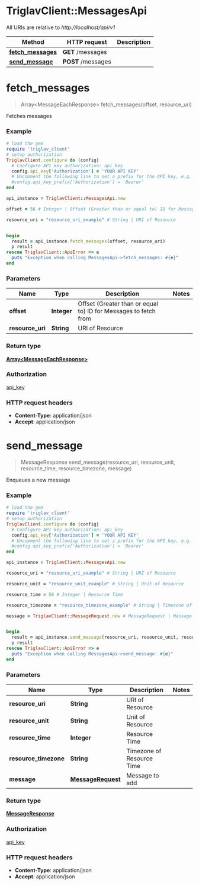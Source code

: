 # TriglavClient::MessagesApi

All URIs are relative to *http://localhost/api/v1*

Method | HTTP request | Description
------------- | ------------- | -------------
[**fetch_messages**](MessagesApi.md#fetch_messages) | **GET** /messages | 
[**send_message**](MessagesApi.md#send_message) | **POST** /messages | 


# **fetch_messages**
> Array&lt;MessageEachResponse&gt; fetch_messages(offset, resource_uri)



Fetches messages

### Example
```ruby
# load the gem
require 'triglav_client'
# setup authorization
TriglavClient.configure do |config|
  # Configure API key authorization: api_key
  config.api_key['Authorization'] = 'YOUR API KEY'
  # Uncomment the following line to set a prefix for the API key, e.g. 'Bearer' (defaults to nil)
  #config.api_key_prefix['Authorization'] = 'Bearer'
end

api_instance = TriglavClient::MessagesApi.new

offset = 56 # Integer | Offset (Greater than or equal to) ID for Messages to fetch from

resource_uri = "resource_uri_example" # String | URI of Resource


begin
  result = api_instance.fetch_messages(offset, resource_uri)
  p result
rescue TriglavClient::ApiError => e
  puts "Exception when calling MessagesApi->fetch_messages: #{e}"
end
```

### Parameters

Name | Type | Description  | Notes
------------- | ------------- | ------------- | -------------
 **offset** | **Integer**| Offset (Greater than or equal to) ID for Messages to fetch from | 
 **resource_uri** | **String**| URI of Resource | 

### Return type

[**Array&lt;MessageEachResponse&gt;**](MessageEachResponse.md)

### Authorization

[api_key](../README.md#api_key)

### HTTP request headers

 - **Content-Type**: application/json
 - **Accept**: application/json



# **send_message**
> MessageResponse send_message(resource_uri, resource_unit, resource_time, resource_timezone, message)



Enqueues a new message

### Example
```ruby
# load the gem
require 'triglav_client'
# setup authorization
TriglavClient.configure do |config|
  # Configure API key authorization: api_key
  config.api_key['Authorization'] = 'YOUR API KEY'
  # Uncomment the following line to set a prefix for the API key, e.g. 'Bearer' (defaults to nil)
  #config.api_key_prefix['Authorization'] = 'Bearer'
end

api_instance = TriglavClient::MessagesApi.new

resource_uri = "resource_uri_example" # String | URI of Resource

resource_unit = "resource_unit_example" # String | Unit of Resource

resource_time = 56 # Integer | Resource Time

resource_timezone = "resource_timezone_example" # String | Timezone of Resource Time

message = TriglavClient::MessageRequest.new # MessageRequest | Message to add


begin
  result = api_instance.send_message(resource_uri, resource_unit, resource_time, resource_timezone, message)
  p result
rescue TriglavClient::ApiError => e
  puts "Exception when calling MessagesApi->send_message: #{e}"
end
```

### Parameters

Name | Type | Description  | Notes
------------- | ------------- | ------------- | -------------
 **resource_uri** | **String**| URI of Resource | 
 **resource_unit** | **String**| Unit of Resource | 
 **resource_time** | **Integer**| Resource Time | 
 **resource_timezone** | **String**| Timezone of Resource Time | 
 **message** | [**MessageRequest**](MessageRequest.md)| Message to add | 

### Return type

[**MessageResponse**](MessageResponse.md)

### Authorization

[api_key](../README.md#api_key)

### HTTP request headers

 - **Content-Type**: application/json
 - **Accept**: application/json



